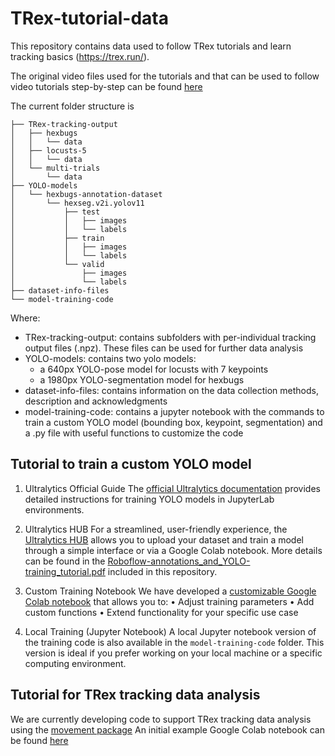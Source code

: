 # TRex-tutorial-data
This repository contains data used to follow TRex tutorials and learn tracking basics (https://trex.run/).

The original video files used for the tutorials and that can be used to follow video tutorials step-by-step can be found [here](https://doi.org/10.17617/3.7F5MGE)

The current folder structure is

```
├── TRex-tracking-output
│   ├── hexbugs
│   │   └── data
│   ├── locusts-5
│   │   └── data
│   └── multi-trials
│       └── data
├── YOLO-models
│   └── hexbugs-annotation-dataset
│       └── hexseg.v2i.yolov11
│           ├── test
│           │   ├── images
│           │   └── labels
│           ├── train
│           │   ├── images
│           │   └── labels
│           └── valid
│               ├── images
│               └── labels
├── dataset-info-files
└── model-training-code
```


Where:
- TRex-tracking-output: contains subfolders with per-individual tracking output files (.npz). These files can be used for further data analysis
- YOLO-models: contains two yolo models:
  - a 640px YOLO-pose model for locusts with 7 keypoints
  - a 1980px YOLO-segmentation model for hexbugs
- dataset-info-files: contains information on the data collection methods, description and acknowledgments
- model-training-code: contains a jupyter notebook with the commands to train a custom YOLO model (bounding box, keypoint, segmentation) and a .py file with useful functions to customize the code

## Tutorial to train a custom YOLO model
1.	Ultralytics Official Guide
The [official Ultralytics documentation](https://docs.ultralytics.com/integrations/jupyterlab/#what-are-the-key-features-of-jupyterlab-that-make-it-suitable-for-yolo11-projects) provides detailed instructions for training YOLO models in JupyterLab environments.

2.	Ultralytics HUB
For a streamlined, user-friendly experience, the [Ultralytics HUB](https://hub.ultralytics.com/home) allows you to upload your dataset and train a model through a simple interface or via a Google Colab notebook. More details can be found in the [Roboflow-annotations_and_YOLO-training_tutorial.pdf](https://github.com/albiangela/TRex-tutorials-data/blob/main/Roboflow-annotations_and_YOLO-training_tutorial.pdf) included in this repository.

3.	Custom Training Notebook
We have developed a [customizable Google Colab notebook](https://colab.research.google.com/drive/1mgATEXF9Q3uwyqn36zARJuN-SCao0vWY?usp=sharing) that allows you to:
	•	Adjust training parameters
	•	Add custom functions
	•	Extend functionality for your specific use case

4.	Local Training (Jupyter Notebook)
A local Jupyter notebook version of the training code is also available in the `model-training-code` folder. This version is ideal if you prefer working on your local machine or a specific computing environment.

## Tutorial for TRex tracking data analysis 
We are currently developing code to support TRex tracking data analysis using the [movement package](https://github.com/neuroinformatics-unit/movement)
An initial example Google Colab notebook can be found [here](https://colab.research.google.com/drive/1vvFPMWrHlLsnPOul8LdsmYqbmy-Y6sWp?usp=sharing)

